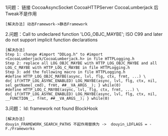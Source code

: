 1问题： 链接 CocoaAsyncSocket CocoaHTTPServer CocoaLumberjack 后 Tweak不是作用
```
[解决办法] 动态Framework->静态Framework
```

2.问题：Call to undeclared function 'LOG_OBJC_MAYBE'; ISO C99 and later do not support implicit function declarations
```
[解决办法] 
Step 1: change #import "DDLog.h" to #import <CocoaLumberjack/CocoaLumberjack.h> in file HTTPLogging.h
Step 2: replace all LOG_OBJC_MAYBE with HTTP_LOG_OBJC_MAYBE and all LOG_C_MAYBE with HTTP_LOG_C_MAYBE in file HTTPLogging.h
Step 3: add the following macro in file HTTPLogging.h
#define HTTP_LOG_OBJC_MAYBE(async, lvl, flg, ctx, frmt, ...) \
do{ if(HTTP_LOG_ASYNC_ENABLED) LOG_MAYBE(async, lvl, flg, ctx, nil, sel_getName(_cmd), frmt, ##__VA_ARGS__); } while(0)
#define HTTP_LOG_C_MAYBE(async, lvl, flg, ctx, frmt, ...) \
do{ if(HTTP_LOG_ASYNC_ENABLED) LOG_MAYBE(async, lvl, flg, ctx, nil, __FUNCTION__, frmt, ##__VA_ARGS__); } while(0)
```

3.问题：  ld: framework not found BlockHook
```
[解决办法]
douyin_FRAMEWORK_SEARCH_PATHS 不起作用替换为 ->  douyin_LDFLAGS = -F./Frameworks
```
